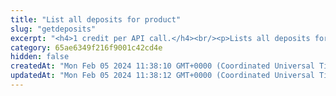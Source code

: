 ```yaml
---
title: "List all deposits for product"
slug: "getdeposits"
excerpt: "<h4>1 credit per API call.</h4><br/><p>Lists all deposits for API key.</p>"
category: 65ae6349f216f9001c42cd4e
hidden: false
createdAt: "Mon Feb 05 2024 11:38:10 GMT+0000 (Coordinated Universal Time)"
updatedAt: "Mon Feb 05 2024 11:38:12 GMT+0000 (Coordinated Universal Time)"
---
```

